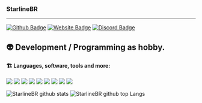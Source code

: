 ### StarlineBR
---

[![Github Badge](https://img.shields.io/badge/-Github-0080FF?style=flat-square&labelColor=0080FF&logo=Github&logoColor=white&link=https://github.com/StarlineBR)](https://github.com/StarlineBR)
[![Website Badge](https://img.shields.io/badge/-WebSite-0080FF?style=flat-square&labelColor=0080FF&logo=google-chrome&logoColor=white&link=https://www.staralienpremium.com)](https://www.staralienpremium.com)
[![Discord Badge](https://img.shields.io/badge/-Discord-0080FF?style=flat-square&labelColor=0080FF&logo=discord&logoColor=white&link=https://top.gg/servers/656550731934990336)](https://top.gg/servers/656550731934990336)

 👽  Development / Programming as hobby.
---
#### :building_construction: Languages, software, tools and more:

<a href="https://javascript.com/"><img src="https://img.icons8.com/color/30/000000/javascript.png"/></a>
<a href="https://nodejs.org/en/"><img src="https://img.icons8.com/windows/30/4caf50/node-js.png"/></a>
<a href="https://git-scm.com/"><img src="https://img.icons8.com/ios-filled/30/f4511e/git.png"/></a>
<a href="https://developer.mozilla.org/en-US/docs/Web/HTML"><img src="https://img.icons8.com/color/30/000000/html-5.png"/></a>
<a href="https://developer.mozilla.org/en-US/docs/web/CSS"><img src="https://img.icons8.com/color/30/0080FF/css3.png"/></a>
<a href="https://code.visualstudio.com"><img src="https://img.icons8.com/color/30/000000/visual-studio-code-2019.png"/></a>
<a href="https://docs.mongodb.com"><img src="https://img.icons8.com/color/30/000000/mongodb.png"/></a>
<a href="https://www.adobe.com/br/products/photoshop"><img src="https://img.icons8.com/fluent/30/000000/adobe-photoshop.png"/></a>
<a href="https://www.microsoft.com/"><img src="https://img.icons8.com/color/30/000000/windows-10.png"/></a>


![StarlineBR github stats](https://github-readme-stats.vercel.app/api?username=StarlineBR&show_icons=true&title_color=0080ff&icon_color=0080ff&text_color=4F5159&bg_color=ffffff)
![StarlineBR github top Langs](https://github-readme-stats.vercel.app/api/top-langs/?username=StarlineBR&bg_color=ffffff&layout=compact)

